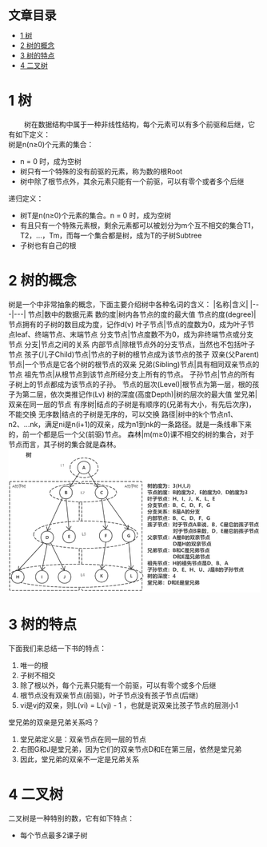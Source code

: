 <font size=5 face='微软雅黑'>__文章目录__</font>
<!-- TOC -->

- [1 树](#1-树)
- [2 树的概念](#2-树的概念)
- [3 树的特点](#3-树的特点)
- [4 二叉树](#4-二叉树)

<!-- /TOC -->
# 1 树
&nbsp;&nbsp;&nbsp;&nbsp;&nbsp;&nbsp;&nbsp;&nbsp;树在数据结构中属于一种非线性结构，每个元素可以有多个前驱和后继，它有如下定义：  
树是n(n≥0)个元素的集合：
- n = 0 时，成为空树
- 树只有一个特殊的没有前驱的元素，称为数的根Root
- 树中除了根节点外，其余元素只能有一个前驱，可以有零个或者多个后继  

递归定义：
- 树T是n(n≥0)个元素的集合。n = 0 时，成为空树
- 有且只有一个特殊元素根，剩余元素都可以被划分为m个互不相交的集合T1，T2，...，Tm，而每一个集合都是树，成为T的子树Subtree
- 子树也有自己的根
# 2 树的概念
树是一个中非常抽象的概念，下面主要介绍树中各种名词的含义：
|名称|含义|
|---|---|
节点|数中的数据元素
数的度|树内各节点的度的最大值
节点的度(degree)|节点拥有的子树的数目成为度，记作d(v)
叶子节点|节点的度数为0，成为叶子节点leaf、终端节点、末端节点
分支节点|节点度数不为0，成为非终端节点或分支节点
分支|节点之间的关系
内部节点|除根节点外的分支节点，当然也不包括叶子节点
孩子(儿子Child)节点|节点的子树的根节点成为该节点的孩子
双亲(父Parent)节点|一个节点是它各个树的根节点的双亲
兄弟(Sibling)节点|具有相同双亲节点的节点
祖先节点|从根节点到该节点所经分支上所有的节点。
子孙节点|节点的所有子树上的节点都成为该节点的子孙。
节点的层次(Level)|根节点为第一层，根的孩子为第二层，依次类推记作(Lv)
树的深度(高度Depth)|树的层次的最大值
堂兄弟|双亲在同一层的节点
有序树|结点的子树是有顺序的(兄弟有大小，有先后次序)，不能交换
无序数|结点的子树是无序的，可以交换
路径|树中的k个节点n1、n2、...nk，满足ni是n(i+1)的双亲，成为n1到nk的一条路径。就是一条线串下来的，前一个都是后一个父(前驱)节点。
森林|m(m≥0)课不相交的树的集合，对于节点而言，其子树的集合就是森林。
![shu](photo/shu.png)
# 3 树的特点
下面我们来总结一下书的特点：
1. 唯一的根
2. 子树不相交
3. 除了根以外，每个元素只能有一个前驱，可以有零个或多个后继
4. 根节点没有双亲节点(前驱)，叶子节点没有孩子节点(后继)
5. vi是vj的双亲，则L(vi) = L(vj) - 1 ，也就是说双亲比孩子节点的层测小1  

堂兄弟的双亲是兄弟关系吗？
1. 堂兄弟定义是：双亲节点在同一层的节点
2. 右图G和J是堂兄弟，因为它们的双亲节点D和E在第三层，依然是堂兄弟
3. 因此，堂兄弟的双亲不一定是兄弟关系
# 4 二叉树
二叉树是一种特别的数，它有如下特点：
- 每个节点最多2课子树